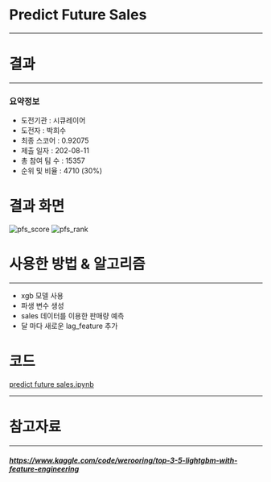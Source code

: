 # Predict Future Sales
---
# 결과
---
### 요약정보
* 도전기관 : 시큐레이어
* 도전자 : 박희수
* 최종 스코어 : 0.92075
* 제출 일자 : 202-08-11
* 총 참여 팀 수 : 15357
* 순위 및 비율 : 4710 (30%)

# 결과 화면
![pfs_score](https://ifh.cc/g/YFFBZ3.png)
![pfs_rank](https://ifh.cc/g/Z93gRQ.png)

# 사용한 방법 & 알고리즘
---
* xgb 모델 사용
* 파생 변수 생성
* sales 데이터를 이용한 판매량 예측
* 달 마다 새로운 lag_feature 추가

# 코드

[predict future sales.ipynb](predict_future_sales.ipynb)

---
# 참고자료
---
##### https://www.kaggle.com/code/werooring/top-3-5-lightgbm-with-feature-engineering
